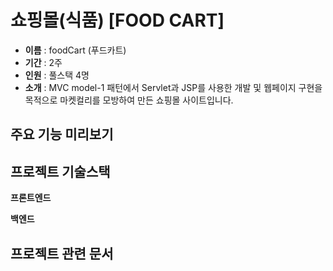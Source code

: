 # 쇼핑몰(식품) [FOOD CART]


* **이름** : foodCart (푸드카트)
* **기간** : 2주
* **인원** : 풀스택 4명
* **소개** : MVC model-1 패턴에서 Servlet과 JSP를 사용한 개발 및 웹페이지 구현을 목적으로 마켓컬리를 모방하여 만든 쇼핑몰 사이트입니다.


## 주요 기능 미리보기

## 프로젝트 기술스택
**프론트엔드**

**백엔드**

## 프로젝트 관련 문서
